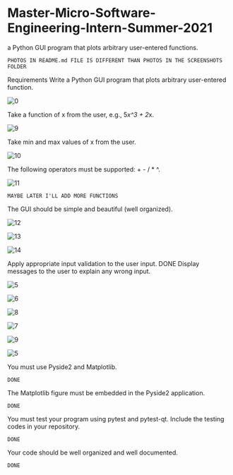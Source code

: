 # Master-Micro-Software-Engineering-Intern-Summer-2021
a Python GUI program that plots arbitrary user-entered functions. 

    PHOTOS IN README.md FILE IS DIFFERENT THAN PHOTOS IN THE SCREENSHOTS FOLDER

Requirements
  Write a Python GUI program that plots arbitrary user-entered function.
  
  ![0](https://user-images.githubusercontent.com/46425858/128348459-36df44da-ab3a-4f02-86b0-b9381f7b9c2d.png)
 
  Take a function of x from the user, e.g., 5*x^3 + 2*x.
  
  ![9](https://user-images.githubusercontent.com/46425858/128348615-e19cb34d-3106-4eca-80c5-9af8caf08272.png)
  
  Take min and max values of x from the user.
  
  ![10](https://user-images.githubusercontent.com/46425858/128349057-b784671f-eb6c-48dc-aafc-878d3cce8255.png)

  The following operators must be supported: + - / * ^.
  
  ![11](https://user-images.githubusercontent.com/46425858/128349290-22339952-ffae-4ef3-9634-7736f9288554.png)
  
    MAYBE LATER I'LL ADD MORE FUNCTIONS

  The GUI should be simple and beautiful (well organized).
  
  ![12](https://user-images.githubusercontent.com/46425858/128349633-6a130afc-838c-49d9-86f8-0a9ff53e0a4e.png)
  
  ![13](https://user-images.githubusercontent.com/46425858/128349637-fe0cefd6-5385-48ef-9418-521e26113357.png)
  
  ![14](https://user-images.githubusercontent.com/46425858/128349641-78b3d839-ff2f-47db-a307-a2ab15601e0e.png)

  Apply appropriate input validation to the user input.
    DONE 
  Display messages to the user to explain any wrong input.
  
  ![5](https://user-images.githubusercontent.com/46425858/128349921-f5efcc26-8218-4bf2-8226-2646b83fcb5f.png)
  
  ![6](https://user-images.githubusercontent.com/46425858/128349762-e1bcc0ce-f587-4684-93d6-eb0cae26a502.png)

  ![8](https://user-images.githubusercontent.com/46425858/128349922-97bc3c63-ca26-41a1-afb6-cff86c87fb13.png)
  
  ![7](https://user-images.githubusercontent.com/46425858/128349764-68c5bd9b-a7e1-4d7e-a5ff-3f1770f3e98c.png)

  ![9](https://user-images.githubusercontent.com/46425858/128349924-a77b6660-40e1-468e-97af-da330a3cae23.png) 

  ![5](https://user-images.githubusercontent.com/46425858/128349761-4d2b6dca-3cfa-48c8-8985-a2967baf98c0.png)
  
  
  You must use Pyside2 and Matplotlib.
    
    DONE
    
  The Matplotlib figure must be embedded in the Pyside2 application.
    
    DONE
    
  You must test your program using pytest and pytest-qt. Include the testing codes in your repository.
    
    DONE 
  
  Your code should be well organized and well documented.
    
    DONE 
